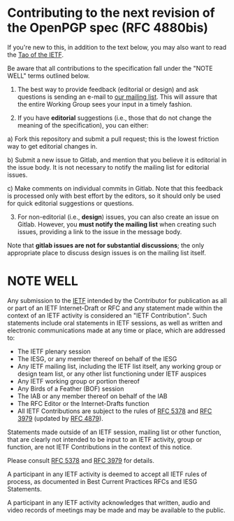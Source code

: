 # Contributing to the next revision of the OpenPGP spec (RFC 4880bis)

If you're new to this, in addition to the text below, you may also
want to read the [Tao of the IETF](https://www.ietf.org/tao.html).

Be aware that all contributions to the specification fall under the
"NOTE WELL" terms outlined below.

1. The best way to provide feedback (editorial or design) and ask
questions is sending an e-mail to [our mailing
list](https://www.ietf.org/mailman/listinfo/openpgp). This will assure
that the entire Working Group sees your input in a timely fashion.

2. If you have **editorial** suggestions (i.e., those that do not
change the meaning of the specification), you can either:

  a) Fork this repository and submit a pull request; this is the
  lowest friction way to get editorial changes in.
  
  b) Submit a new issue to Gitlab, and mention that you believe it is
  editorial in the issue body. It is not necessary to notify the
  mailing list for editorial issues.
  
  c) Make comments on individual commits in Gitlab. Note that this
  feedback is processed only with best effort by the editors, so it
  should only be used for quick editorial suggestions or questions.

3. For non-editorial (i.e., **design**) issues, you can also create an
issue on Gitlab. However, you **must notify the mailing list** when
creating such issues, providing a link to the issue in the message
body.

  Note that **gitlab issues are not for substantial discussions**; the
  only appropriate place to discuss design issues is on the mailing
  list itself.


# NOTE WELL

Any submission to the [IETF](https://www.ietf.org/) intended by the
Contributor for publication as all or part of an IETF Internet-Draft
or RFC and any statement made within the context of an IETF activity
is considered an "IETF Contribution". Such statements include oral
statements in IETF sessions, as well as written and electronic
communications made at any time or place, which are addressed to:

 * The IETF plenary session
 * The IESG, or any member thereof on behalf of the IESG
 * Any IETF mailing list, including the IETF list itself, any working group 
   or design team list, or any other list functioning under IETF auspices
 * Any IETF working group or portion thereof
 * Any Birds of a Feather (BOF) session
 * The IAB or any member thereof on behalf of the IAB
 * The RFC Editor or the Internet-Drafts function
 * All IETF Contributions are subject to the rules of 
   [RFC 5378](https://tools.ietf.org/html/rfc5378) and 
   [RFC 3979](https://tools.ietf.org/html/rfc3979) 
   (updated by [RFC 4879](https://tools.ietf.org/html/rfc4879)).

Statements made outside of an IETF session, mailing list or other
function, that are clearly not intended to be input to an IETF
activity, group or function, are not IETF Contributions in the context
of this notice.

Please consult [RFC 5378](https://tools.ietf.org/html/rfc5378) and
[RFC 3979](https://tools.ietf.org/html/rfc3979) for details.

A participant in any IETF activity is deemed to accept all IETF rules
of process, as documented in Best Current Practices RFCs and IESG
Statements.

A participant in any IETF activity acknowledges that written, audio
and video records of meetings may be made and may be available to the
public.
